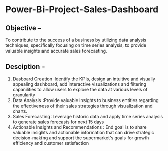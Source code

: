 # Power-Bi-Project-Sales-Dashboard
## Objective – 
To contribute to the success of a business by utilizing data analysis techniques, specifically focusing on time series analysis, to provide valuable insights and accurate sales forecasting.
## Desciption -
1. Dasboard Creation :Identify the KPIs, design an intuitive and visually appealing dashboard, add interactive visualizations and filtering capanilities to allow users to explore the data at various levels of granularity
2. Data Analysis :Provide valuable insights to business entities regarding the effectiveness of their sales strategies through visualization and charts.
3. Sales Forecasting :Leverage historic data and apply time series analysis to generate sales forecasts for next 15 days
4. Actionable Insights and Recommendations : End goal is to share valuable insights and actionable information that can drive strategic decision-making and support the supermarket's goals for growth efficiency and customer satisfaction
